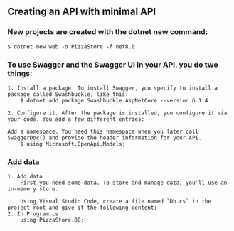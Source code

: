 ## Creating an API with minimal API

### New projects are created with the dotnet new command:
    $ dotnet new web -o PizzaStore -f net8.0

### To use Swagger and the Swagger UI in your API, you do two things:
    1. Install a package. To install Swagger, you specify to install a package called Swashbuckle, like this:
        $ dotnet add package Swashbuckle.AspNetCore --version 6.1.4   

    2. Configure it. After the package is installed, you configure it via your code. You add a few different entries:

    Add a namespace. You need this namespace when you later call SwaggerDoc() and provide the header information for your API.
        $ using Microsoft.OpenApi.Models;

### Add data
    1. Add data
        First you need some data. To store and manage data, you'll use an in-memory store.

        Using Visual Studio Code, create a file named `Db.cs` in the project root and give it the following content:
    2. In Program.cs
        using PizzaStore.DB;